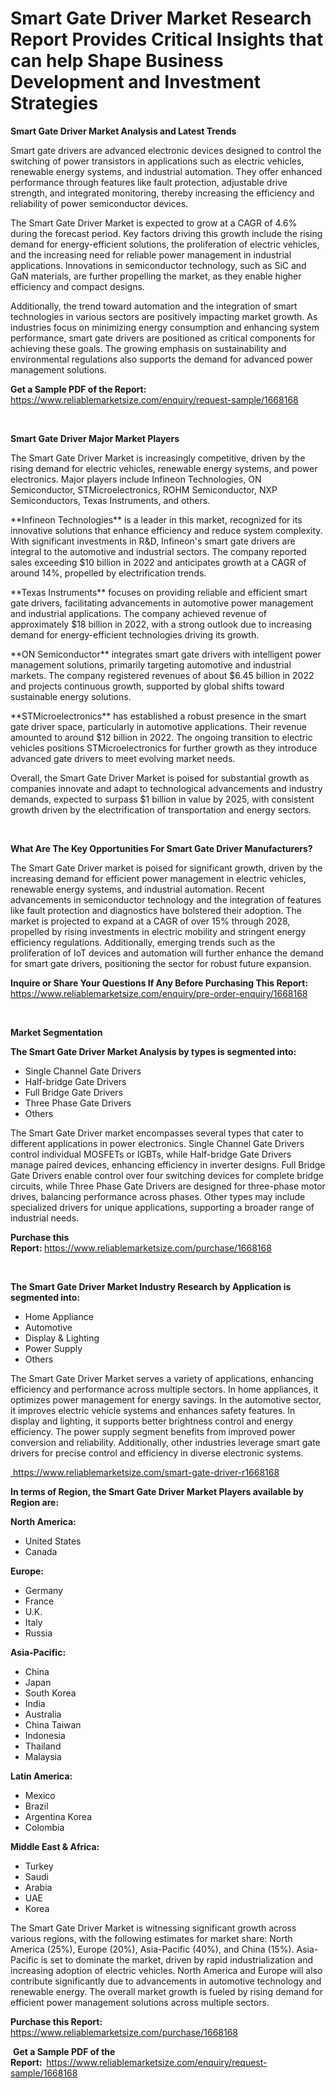 <p><h1>Smart Gate Driver Market Research Report Provides Critical Insights that can help Shape Business Development and Investment Strategies</h1></p><p><strong>Smart Gate Driver Market Analysis and Latest Trends</strong></p>
<p><p>Smart gate drivers are advanced electronic devices designed to control the switching of power transistors in applications such as electric vehicles, renewable energy systems, and industrial automation. They offer enhanced performance through features like fault protection, adjustable drive strength, and integrated monitoring, thereby increasing the efficiency and reliability of power semiconductor devices.</p><p>The Smart Gate Driver Market is expected to grow at a CAGR of 4.6% during the forecast period. Key factors driving this growth include the rising demand for energy-efficient solutions, the proliferation of electric vehicles, and the increasing need for reliable power management in industrial applications. Innovations in semiconductor technology, such as SiC and GaN materials, are further propelling the market, as they enable higher efficiency and compact designs.</p><p>Additionally, the trend toward automation and the integration of smart technologies in various sectors are positively impacting market growth. As industries focus on minimizing energy consumption and enhancing system performance, smart gate drivers are positioned as critical components for achieving these goals. The growing emphasis on sustainability and environmental regulations also supports the demand for advanced power management solutions.</p></p>
<p><strong>Get a Sample PDF of the Report:&nbsp;</strong> <a href="https://www.reliablemarketsize.com/enquiry/request-sample/1668168?utm_campaign=1103&utm_medium=2&utm_source=Github&utm_content=ia&utm_term=17042025&utm_id=smart-gate-driver">https://www.reliablemarketsize.com/enquiry/request-sample/1668168</a></p>
<p>&nbsp;</p>
<p><strong>Smart Gate Driver Major Market Players</strong></p>
<p><p>The Smart Gate Driver Market is increasingly competitive, driven by the rising demand for electric vehicles, renewable energy systems, and power electronics. Major players include Infineon Technologies, ON Semiconductor, STMicroelectronics, ROHM Semiconductor, NXP Semiconductors, Texas Instruments, and others.</p><p>**Infineon Technologies** is a leader in this market, recognized for its innovative solutions that enhance efficiency and reduce system complexity. With significant investments in R&D, Infineon's smart gate drivers are integral to the automotive and industrial sectors. The company reported sales exceeding $10 billion in 2022 and anticipates growth at a CAGR of around 14%, propelled by electrification trends.</p><p>**Texas Instruments** focuses on providing reliable and efficient smart gate drivers, facilitating advancements in automotive power management and industrial applications. The company achieved revenue of approximately $18 billion in 2022, with a strong outlook due to increasing demand for energy-efficient technologies driving its growth.</p><p>**ON Semiconductor** integrates smart gate drivers with intelligent power management solutions, primarily targeting automotive and industrial markets. The company registered revenues of about $6.45 billion in 2022 and projects continuous growth, supported by global shifts toward sustainable energy solutions.</p><p>**STMicroelectronics** has established a robust presence in the smart gate driver space, particularly in automotive applications. Their revenue amounted to around $12 billion in 2022. The ongoing transition to electric vehicles positions STMicroelectronics for further growth as they introduce advanced gate drivers to meet evolving market needs.</p><p>Overall, the Smart Gate Driver Market is poised for substantial growth as companies innovate and adapt to technological advancements and industry demands, expected to surpass $1 billion in value by 2025, with consistent growth driven by the electrification of transportation and energy sectors.</p></p>
<p>&nbsp;</p>
<p><strong>What Are The Key Opportunities For Smart Gate Driver Manufacturers?</strong></p>
<p><p>The Smart Gate Driver market is poised for significant growth, driven by the increasing demand for efficient power management in electric vehicles, renewable energy systems, and industrial automation. Recent advancements in semiconductor technology and the integration of features like fault protection and diagnostics have bolstered their adoption. The market is projected to expand at a CAGR of over 15% through 2028, propelled by rising investments in electric mobility and stringent energy efficiency regulations. Additionally, emerging trends such as the proliferation of IoT devices and automation will further enhance the demand for smart gate drivers, positioning the sector for robust future expansion.</p></p>
<p><strong>Inquire or Share Your Questions If Any Before Purchasing This Report:</strong> <a href="https://www.reliablemarketsize.com/enquiry/pre-order-enquiry/1668168?utm_campaign=1103&utm_medium=2&utm_source=Github&utm_content=ia&utm_term=17042025&utm_id=smart-gate-driver">https://www.reliablemarketsize.com/enquiry/pre-order-enquiry/1668168</a></p>
<p>&nbsp;</p>
<p><strong>Market Segmentation</strong></p>
<p><strong>The Smart Gate Driver Market Analysis by types is segmented into:</strong></p>
<p><ul><li>Single Channel Gate Drivers</li><li>Half-bridge Gate Drivers</li><li>Full Bridge Gate Drivers</li><li>Three Phase Gate Drivers</li><li>Others</li></ul></p>
<p><p>The Smart Gate Driver market encompasses several types that cater to different applications in power electronics. Single Channel Gate Drivers control individual MOSFETs or IGBTs, while Half-bridge Gate Drivers manage paired devices, enhancing efficiency in inverter designs. Full Bridge Gate Drivers enable control over four switching devices for complete bridge circuits, while Three Phase Gate Drivers are designed for three-phase motor drives, balancing performance across phases. Other types may include specialized drivers for unique applications, supporting a broader range of industrial needs.</p></p>
<p><strong>Purchase this Report:&nbsp;</strong><a href="https://www.reliablemarketsize.com/purchase/1668168?utm_campaign=1103&utm_medium=2&utm_source=Github&utm_content=ia&utm_term=17042025&utm_id=smart-gate-driver">https://www.reliablemarketsize.com/purchase/1668168</a></p>
<p>&nbsp;</p>
<p><strong>The Smart Gate Driver Market Industry Research by Application is segmented into:</strong></p>
<p><ul><li>Home Appliance</li><li>Automotive</li><li>Display & Lighting</li><li>Power Supply</li><li>Others</li></ul></p>
<p><p>The Smart Gate Driver Market serves a variety of applications, enhancing efficiency and performance across multiple sectors. In home appliances, it optimizes power management for energy savings. In the automotive sector, it improves electric vehicle systems and enhances safety features. In display and lighting, it supports better brightness control and energy efficiency. The power supply segment benefits from improved power conversion and reliability. Additionally, other industries leverage smart gate drivers for precise control and efficiency in diverse electronic systems.</p></p>
<p><a href="https://www.reliablemarketsize.com/smart-gate-driver-r1668168?utm_campaign=1103&utm_medium=2&utm_source=Github&utm_content=ia&utm_term=17042025&utm_id=smart-gate-driver">&nbsp;https://www.reliablemarketsize.com/smart-gate-driver-r1668168</a></p>
<p><strong>In terms of Region, the Smart Gate Driver Market Players available by Region are:</strong></p>
<p>
    <p> <strong> North America: </strong>
        <ul>
            <li>United States</li>
            <li>Canada</li>
        </ul>
        </p> 
    <p> <strong> Europe: </strong>
        <ul>
            <li>Germany</li>
            <li>France</li>
            <li>U.K.</li>
            <li>Italy</li>
            <li>Russia</li>
        </ul>
        </p> 
    <p> <strong> Asia-Pacific: </strong>
        <ul>
            <li>China</li>
            <li>Japan</li>
            <li>South Korea</li>
            <li>India</li>
            <li>Australia</li>
            <li>China Taiwan</li>
            <li>Indonesia</li>
            <li>Thailand</li>
            <li>Malaysia</li>
        </ul>
        </p> 
    <p> <strong> Latin America: </strong>
        <ul>
            <li>Mexico</li>
            <li>Brazil</li>
            <li>Argentina Korea</li>
            <li>Colombia</li>
        </ul>
        </p> 
    <p> <strong> Middle East & Africa: </strong>
        <ul>
            <li>Turkey</li>
            <li>Saudi</li>
            <li>Arabia</li>
            <li>UAE</li>
            <li>Korea</li>
        </ul>
    </p>
    </p>
<p><p>The Smart Gate Driver Market is witnessing significant growth across various regions, with the following estimates for market share: North America (25%), Europe (20%), Asia-Pacific (40%), and China (15%). Asia-Pacific is set to dominate the market, driven by rapid industrialization and increasing adoption of electric vehicles. North America and Europe will also contribute significantly due to advancements in automotive technology and renewable energy. The overall market growth is fueled by rising demand for efficient power management solutions across multiple sectors.</p></p>
<p><strong>Purchase this Report: </strong><a href="https://www.reliablemarketsize.com/purchase/1668168?utm_campaign=1103&utm_medium=2&utm_source=Github&utm_content=ia&utm_term=17042025&utm_id=smart-gate-driver">https://www.reliablemarketsize.com/purchase/1668168</a></p>
<p>&nbsp;<strong>Get a Sample PDF of the Report:&nbsp;&nbsp;</strong><a href="https://www.reliablemarketsize.com/enquiry/request-sample/1668168?utm_campaign=1103&utm_medium=2&utm_source=Github&utm_content=ia&utm_term=17042025&utm_id=smart-gate-driver">https://www.reliablemarketsize.com/enquiry/request-sample/1668168</a></p>
<p><strong></strong></p>
<p><p></p><p></p><p></p></p>